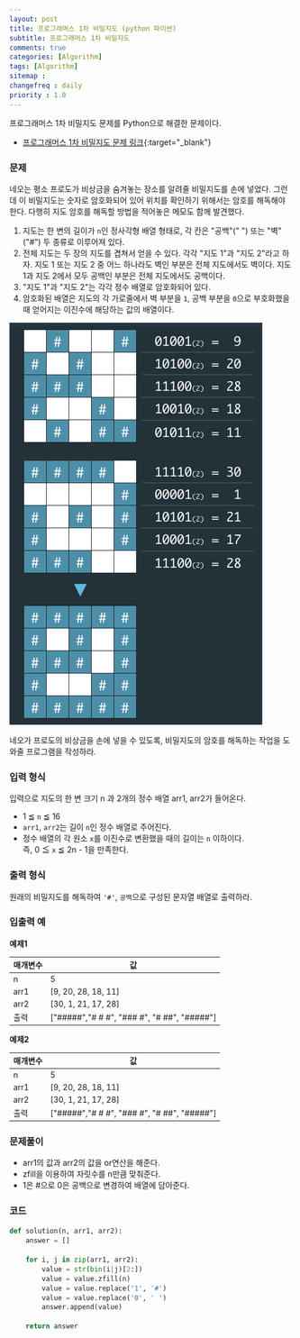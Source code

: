 ```yaml
---
layout: post
title: 프로그래머스 1차 비밀지도 (python 파이썬)
subtitle: 프로그래머스 1차 비밀지도
comments: true
categories: [Algorithm]
tags: [Algorithm]
sitemap :
changefreq : daily
priority : 1.0
---
```

프로그래머스 1차 비밀지도 문제를 Python으로 해결한 문제이다.  

* [프로그래머스 1차 비밀지도 문제 링크](https://programmers.co.kr/learn/courses/30/lessons/17681){:target="_blank"}


### 문제 
네오는 평소 프로도가 비상금을 숨겨놓는 장소를 알려줄 비밀지도를 손에 넣었다. 그런데 이 비밀지도는 숫자로 암호화되어 있어 위치를 확인하기 위해서는 암호를 해독해야 한다. 다행히 지도 암호를 해독할 방법을 적어놓은 메모도 함께 발견했다.

1. 지도는 한 변의 길이가 ```n```인 정사각형 배열 형태로, 각 칸은 "공백"(" ") 또는 "벽"("#") 두 종류로 이루어져 있다.
2. 전체 지도는 두 장의 지도를 겹쳐서 얻을 수 있다. 각각 "지도 1"과 "지도 2"라고 하자. 지도 1 또는 지도 2 중 어느 하나라도 벽인 부분은 전체 지도에서도 벽이다. 지도 1과 지도 2에서 모두 공백인 부분은 전체 지도에서도 공백이다.
3. "지도 1"과 "지도 2"는 각각 정수 배열로 암호화되어 있다.
4. 암호화된 배열은 지도의 각 가로줄에서 벽 부분을 ```1```, 공백 부분을 ```0```으로 부호화했을 때 얻어지는 이진수에 해당하는 값의 배열이다.

![지도 그림](/img/algorithm/secret-map.PNG)

네오가 프로도의 비상금을 손에 넣을 수 있도록, 비밀지도의 암호를 해독하는 작업을 도와줄 프로그램을 작성하라.

### 입력 형식
입력으로 지도의 한 변 크기 n 과 2개의 정수 배열 arr1, arr2가 들어온다.

* 1 ≦ ```n``` ≦ 16
* ```arr1```, ```arr2```는 길이 ```n```인 정수 배열로 주어진다.
* 정수 배열의 각 원소 ```x```를 이진수로 변환했을 때의 길이는 ```n``` 이하이다.  
즉, 0 ≦ ```x``` ≦ 2n - 1을 만족한다.

### 출력 형식
원래의 비밀지도를 해독하여 ```'#'```, ```공백```으로 구성된 문자열 배열로 출력하라.

### 입출력 예
**예제1**

|매개변수|값|
|-----|-----|
|n|5|
|arr1|[9, 20, 28, 18, 11]|
|arr2|[30, 1, 21, 17, 28]|
|출력|["#####","# # #", "### #", "# ##", "#####"]|  

**예제2**

|매개변수|값|
|-----|-----|
|n|5|
|arr1|[9, 20, 28, 18, 11]|
|arr2|[30, 1, 21, 17, 28]|
|출력|["#####","# # #", "### #", "# ##", "#####"]|


### 문제풀이
* arr1의 값과 arr2의 값을 or연산을 해준다.
* zfill을 이용하여 자릿수를 n만큼 맞춰준다.
* 1은 #으로 0은 공백으로 변경하여 배열에 담아준다.

### 코드
```python
def solution(n, arr1, arr2):
    answer = []

    for i, j in zip(arr1, arr2):
        value = str(bin(i|j)[2:])
        value = value.zfill(n)
        value = value.replace('1', '#')
        value = value.replace('0', ' ')
        answer.append(value)

    return answer
```
